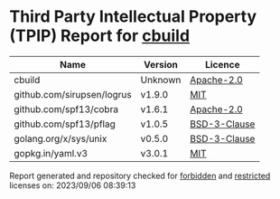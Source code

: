 # Third Party Intellectual Property (TPIP) Report for [cbuild](https://github.com/Open-CMSIS-Pack/cbuild)

| __Name__ | __Version__ | __Licence__ |
|----------|-------------|-------------|
| cbuild | Unknown  | [Apache-2.0](Unknown) |
| github.com/sirupsen/logrus | v1.9.0  | [MIT](https://github.com/sirupsen/logrus/blob/v1.9.0/LICENSE) |
| github.com/spf13/cobra | v1.6.1  | [Apache-2.0](https://github.com/spf13/cobra/blob/v1.6.1/LICENSE.txt) |
| github.com/spf13/pflag | v1.0.5  | [BSD-3-Clause](https://github.com/spf13/pflag/blob/v1.0.5/LICENSE) |
| golang.org/x/sys/unix | v0.5.0  | [BSD-3-Clause](https://cs.opensource.google/go/x/sys/+/v0.5.0:LICENSE) |
| gopkg.in/yaml.v3 | v3.0.1  | [MIT](https://github.com/go-yaml/yaml/blob/v3.0.1/LICENSE) |

Report generated and repository checked for [forbidden](https://github.com/google/licenseclassifier/blob/842c0d70d7027215932deb13801890992c9ba364/license_type.go#L323) and [restricted](https://github.com/google/licenseclassifier/blob/842c0d70d7027215932deb13801890992c9ba364/license_type.go#L176) licenses on: 2023/09/06 08:39:13
